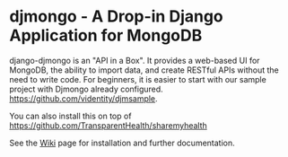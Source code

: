 djmongo - A Drop-in Django Application for MongoDB
==================================================

django-djmongo is an "API in a Box".  It provides a web-based UI for MongoDB,
the ability to import data, and create RESTful APIs without the need to 
write code. For beginners, it is easier to start with our sample project
with Djmongo already configured. https://github.com/videntity/djmsample.

You can also install this on top of https://github.com/TransparentHealth/sharemyhealth 


See the [Wiki](https://github.com/videntity/django-djmongo/wiki/Installation) page for installation and further documentation.

